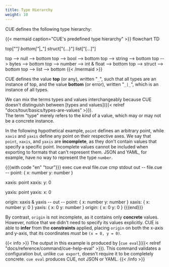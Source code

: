 ```yaml
---
title: Type Hierarchy
weight: 10
---
```


CUE defines the following type hierarchy:

{{< mermaid caption="CUE's predefined type hierarchy" >}}
flowchart TD

top["_"]
bottom["_|_"]
struct["{...}"]
list["[...]"]

top --> null --> bottom
top --> bool --> bottom
top --> string --> bottom
top --> bytes --> bottom
top --> number --> int & float --> bottom
top --> struct --> bottom
top --> list --> bottom
{{< /mermaid >}}

CUE defines the value **top** (or any),
written "`_`", <!-- ` vim syntax highlighting hack -->
such that all types are an instance of top,
and the value **bottom** (or error),
written "`_|_`",
which is an instance of all types.

We can mix the terms types and values interchangeably because
CUE doesn't distinguish between
[types and values]({{< relref "docs/tour/basics/types-are-values" >}}).\
The term "type" merely refers to the *kind* of a value,
which may or may not be a concrete instance.

In the following hypothetical example, `point` defines an arbitrary point,
while `xaxis` and `yaxis` define any point on their respective axes.
We say that `point`, `xaxis`, and `yaxis` are **incomplete**,
as they don't contain values that specify a specific point.
Incomplete values cannot be included when exporting to formats that can't
represent them.
JSON and YAML, for example, have no way to represent the type `number`.

{{{with code "en" "tour"}}}
exec cue eval file.cue
cmp stdout out
-- file.cue --
point: {
	x: number
	y: number
}

xaxis: point
xaxis: y: 0

yaxis: point
yaxis: x: 0

origin: xaxis & yaxis
-- out --
point: {
    x: number
    y: number
}
xaxis: {
    x: number
    y: 0
}
yaxis: {
    x: 0
    y: number
}
origin: {
    x: 0
    y: 0
}
{{{end}}}

By contrast, `origin` is not incomplete, as it contains only **concrete** values.
However, notice that we didn't need to specify its values explicitly.
CUE is able to **infer** from the **constraints** applied, placing `origin` on
both the x-axis and y-axis, that its coordinates *must* be `(x = 0, y = 0)`.

{{< info >}}
The output in this example is produced by
[`cue eval`]({{< relref "docs/reference/command/cue-help-eval" >}}).
This command validates a configuration but, unlike `cue export`, doesn't
require it to be completely concrete.
`cue eval` produces CUE, not JSON or YAML.
{{< /info >}}
